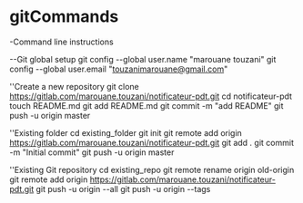 # gitCommands
-Command line instructions

--Git global setup
git config --global user.name "marouane touzani"
git config --global user.email "touzanimarouane@gmail.com"

''Create a new repository
git clone https://gitlab.com/marouane.touzani/notificateur-pdt.git
cd notificateur-pdt
touch README.md
git add README.md
git commit -m "add README"
git push -u origin master

''Existing folder
cd existing_folder
git init
git remote add origin https://gitlab.com/marouane.touzani/notificateur-pdt.git
git add .
git commit -m "Initial commit"
git push -u origin master

''Existing Git repository
cd existing_repo
git remote rename origin old-origin
git remote add origin https://gitlab.com/marouane.touzani/notificateur-pdt.git
git push -u origin --all
git push -u origin --tags
